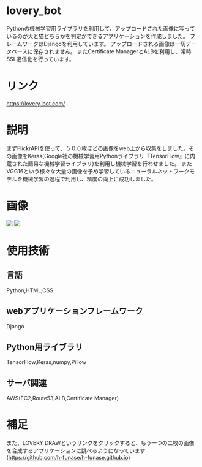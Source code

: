 # lovery_bot
Pythonの機械学習用ライブラリを利用して、アップロードされた画像に写っているのが犬と猫どちらかを判定ができるアプリケーションを作成しました。
フレームワークはDjangoを利用しています。
アップロードされる画像は一切データベースに保存されません。
またCertificate ManagerとALBを利用し、常時SSL通信化を行っています。

# リンク
https://lovery-bot.com/

# 説明
まずFlickrAPIを使って、５００枚ほどの画像をweb上から収集をしました。その画像をKeras(Google社の機械学習用Pythonライブラリ『TensorFlow』に内蔵された簡易な機械学習ライブラリ)を利用し機械学習を行わせました。
またVGG16という様々な大量の画像を予め学習しているニューラルネットワークモデルを機械学習の過程で利用し、精度の向上に成功しました。
# 画像
![](https://i.gyazo.com/9a451111596c7f93bb6f337e1e16bc5b.jpg)
![](https://i.gyazo.com/59907fcf5fecf02b1bfac7280ecdaa6e.jpg)

# 使用技術

## 言語
Python,HTML,CSS

## webアプリケーションフレームワーク
Django

##  Python用ライブラリ
TensorFlow,Keras,numpy,Pillow

## サーバ関連
AWS(EC2,Route53,ALB,Certificate Manager)

# 補足
また、LOVERY DRAWというリンクをクリックすると、もう一つの二枚の画像を合成するアプリケーションに跳べるようになっています(https://github.com/h-funase/h-funase.github.io)
